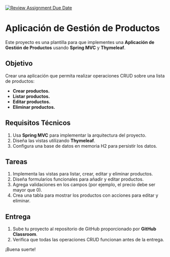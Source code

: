 [![Review Assignment Due Date](https://classroom.github.com/assets/deadline-readme-button-22041afd0340ce965d47ae6ef1cefeee28c7c493a6346c4f15d667ab976d596c.svg)](https://classroom.github.com/a/TCEqEKiM)
# Aplicación de Gestión de Productos

Este proyecto es una plantilla para que implementes una **Aplicación de Gestión de Productos** usando **Spring MVC** y **Thymeleaf**.

## Objetivo

Crear una aplicación que permita realizar operaciones CRUD sobre una lista de productos:
- **Crear productos.**
- **Listar productos.**
- **Editar productos.**
- **Eliminar productos.**

## Requisitos Técnicos

1. Usa **Spring MVC** para implementar la arquitectura del proyecto.
2. Diseña las vistas utilizando **Thymeleaf**.
3. Configura una base de datos en memoria H2 para persistir los datos.

## Tareas

1. Implementa las vistas para listar, crear, editar y eliminar productos.
2. Diseña formularios funcionales para añadir y editar productos.
3. Agrega validaciones en los campos (por ejemplo, el precio debe ser mayor que 0).
4. Crea una tabla para mostrar los productos con acciones para editar y eliminar.

## Entrega

1. Sube tu proyecto al repositorio de GitHub proporcionado por **GitHub Classroom**.
2. Verifica que todas las operaciones CRUD funcionan antes de la entrega.

¡Buena suerte!